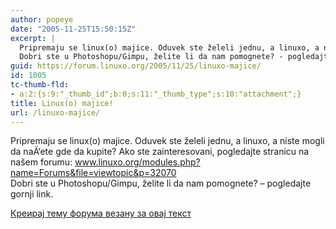 ```yaml
---
author: popeye
date: "2005-11-25T15:50:15Z"
excerpt: |
  Pripremaju se linux(o) majice. Oduvek ste želeli jednu, a linuxo, a niste mogli da naÄ‘ete gde da kupite? Ako ste zainteresovani, pogledajte stranicu na našem forumu: www.linuxo.org/modules.php?name=Forums&file=viewtopic&p=32070 <br />
  Dobri ste u Photoshopu/Gimpu, želite li da nam pomognete? - pogledajte gornji link.
guid: https://forum.linuxo.org/2005/11/25/linuxo-majice/
id: 1005
tc-thumb-fld:
- a:2:{s:9:"_thumb_id";b:0;s:11:"_thumb_type";s:10:"attachment";}
title: Linux(o) majice!
url: /linuxo-majice/
---
```

Pripremaju se linux(o) majice. Oduvek ste želeli jednu, a linuxo, a niste mogli da naÄ‘ete gde da kupite? Ako ste zainteresovani, pogledajte stranicu na našem forumu: www.linuxo.org/modules.php?name=Forums&file=viewtopic&p=32070  
Dobri ste u Photoshopu/Gimpu, želite li da nam pomognete? &#8211; pogledajte gornji link.<!--break-->

[Креирај тему форума везану за овај текст](https://linuxo.org/nova-tema-na-forumu/?se_pid=1005)